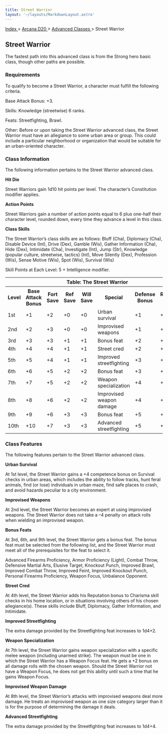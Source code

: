 ```yaml
---
title: Street Warrior
layout: '~/layouts/MarkdownLayout.astro'
---
```


[ Index ](/) > [ Arcana D20 ](/arcana.d20.srd) > [ Advanced Classes ](/arcana.d20.srd/advanced.classes) > Street Warrior

##  Street Warrior

The fastest path into this advanced class is from the Strong hero basic class,
though other paths are possible.

###  Requirements

To qualify to become a Street Warrior, a character must fulfill the following
criteria.

Base Attack Bonus: +3.

Skills: Knowledge (streetwise) 6 ranks.

Feats: Streetfighting, Brawl.

Other: Before or upon taking the Street Warrior advanced class, the Street
Warrior must have an allegiance to some urban area or group. This could
include a particular neighborhood or organization that would be suitable for
an urban-oriented character.

###  Class Information

The following information pertains to the Street Warrior advanced class.

**Hit Die**

Street Warriors gain 1d10 hit points per level. The character’s Constitution
modifier applies.

**Action Points**

Street Warriors gain a number of action points equal to 6 plus one-half their
character level, rounded down, every time they advance a level in this class.

**Class Skills**

The Street Warrior’s class skills are as follows: Bluff (Cha), Diplomacy
(Cha), Disable Device (Int), Drive (Dex), Gamble (Wis), Gather Information
(Cha), Hide (Dex), Intimidate (Cha), Investigate (Int), Jump (Str), Knowledge
(popular culture, streetwise, tactics) (Int), Move Silently (Dex), Profession
(Wis), Sense Motive (Wis), Spot (Wis), Survival (Wis)

Skill Points at Each Level: 5 + Intelligence modifier.


<table> <tr> <th colspan="8"> Table: The Street Warrior </th> </tr> <tr> <th> Level </th> <th> Base Attack Bonus </th> <th> Fort Save </th> <th> Ref Save </th> <th> Will Save </th> <th> Special </th> <th> Defense Bonus </th> <th> Reputation Bonus </th> </tr> <tr> <td> 1st </td> <td> +1 </td> <td> +2 </td> <td> +0 </td> <td> +0 </td> <td> Urban survival </td> <td> +1 </td> <td> +1 </td> </tr> <tr class="shaded"> <td> 2nd </td> <td> +2 </td> <td> +3 </td> <td> +0 </td> <td> +0 </td> <td> Improvised weapons </td> <td> +1 </td> <td> +1 </td> </tr> <tr> <td> 3rd </td> <td> +3 </td> <td> +3 </td> <td> +1 </td> <td> +1 </td> <td> Bonus feat </td> <td> +2 </td> <td> +1 </td> </tr> <tr class="shaded"> <td> 4th </td> <td> +4 </td> <td> +4 </td> <td> +1 </td> <td> +1 </td> <td> Street cred </td> <td> +2 </td> <td> +2 </td> </tr> <tr> <td> 5th </td> <td> +5 </td> <td> +4 </td> <td> +1 </td> <td> +1 </td> <td> Improved streetfighting </td> <td> +3 </td> <td> +2 </td> </tr> <tr class="shaded"> <td> 6th </td> <td> +6 </td> <td> +5 </td> <td> +2 </td> <td> +2 </td> <td> Bonus feat </td> <td> +3 </td> <td> +2 </td> </tr> <tr> <td> 7th </td> <td> +7 </td> <td> +5 </td> <td> +2 </td> <td> +2 </td> <td> Weapon specialization </td> <td> +4 </td> <td> +3 </td> </tr> <tr class="shaded"> <td> 8th </td> <td> +8 </td> <td> +6 </td> <td> +2 </td> <td> +2 </td> <td> Improvised weapon damage </td> <td> +4 </td> <td> +3 </td> </tr> <tr> <td> 9th </td> <td> +9 </td> <td> +6 </td> <td> +3 </td> <td> +3 </td> <td> Bonus feat </td> <td> +5 </td> <td> +3 </td> </tr> <tr class="shaded"> <td> 10th </td> <td> +10 </td> <td> +7 </td> <td> +3 </td> <td> +3 </td> <td> Advanced streetfighting </td> <td> +5 </td> <td> +4 </td> </tr> </table>



###  Class Features

The following features pertain to the Street Warrior advanced class.

**Urban Survival**

At 1st level, the Street Warrior gains a +4 competence bonus on Survival
checks in urban areas, which includes the ability to follow tracks, hunt feral
animals, find (or lose) individuals in urban maze, find safe places to crash,
and avoid hazards peculiar to a city environment.

**Improvised Weapons**

At 2nd level, the Street Warrior becomes an expert at using improvised
weapons. The Street Warrior does not take a –4 penalty on attack rolls when
wielding an improvised weapon.

**Bonus Feats**

At 3rd, 6th, and 9th level, the Street Warrior gets a bonus feat. The bonus
feat must be selected from the following list, and the Street Warrior must
meet all of the prerequisites for the feat to select it.

Advanced Firearms Proficiency, Armor Proficiency (Light), Combat Throw,
Defensive Martial Arts, Elusive Target, Knockout Punch, Improved Brawl,
Improved Combat Throw, Improved Feint, Improved Knockout Punch, Personal
Firearms Proficiency, Weapon Focus, Unbalance Opponent.

**Street Cred**

At 4th level, the Street Warrior adds his Reputation bonus to Charisma skill
checks in his home location, or in situations involving others of his chosen
allegiance(s). These skills include Bluff, Diplomacy, Gather Information, and
Intimidate.

**Improved Streetfighting**

The extra damage provided by the Streetfighting feat increases to 1d4+2.

**Weapon Specialization**

At 7th level, the Street Warrior gains weapon specialization with a specific
melee weapon (including unarmed strike). The weapon must be one in which the
Street Warrior has a Weapon Focus feat. He gets a +2 bonus on all damage rolls
with the chosen weapon. Should the Street Warrior not have a Weapon Focus, he
does not get this ability until such a time that he gains Weapon Focus.

**Improvised Weapon Damage**

At 8th level, the Street Warrior’s attacks with improvised weapons deal more
damage. He treats an improvised weapon as one size category larger than it is
for the purpose of determining the damage it deals.

**Advanced Streetfighting**

The extra damage provided by the Streetfighting feat increases to 1d4+4.

